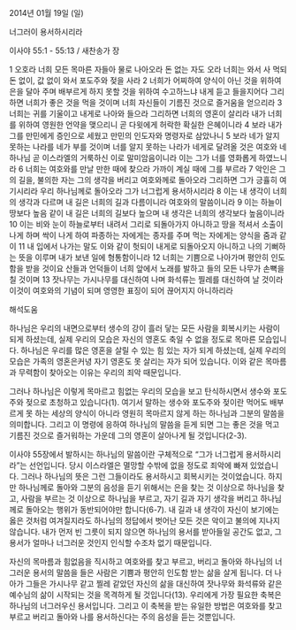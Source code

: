 2014년 01월 19일 (일)

너그러이 용서하시리라



이사야 55:1 - 55:13 / 새찬송가  장


1 오호라 너희 모든 목마른 자들아 물로 나아오라 돈 없는 자도 오라 너희는 와서 사 먹되 돈 없이, 값 없이 와서 포도주와 젖을 사라 2 너희가 어찌하여 양식이 아닌 것을 위하여 은을 달아 주며 배부르게 하지 못할 것을 위하여 수고하느냐 내게 듣고 들을지어다 그리하면 너희가 좋은 것을 먹을 것이며 너희 자신들이 기름진 것으로 즐거움을 얻으리라 3 너희는 귀를 기울이고 내게로 나아와 들으라 그리하면 너희의 영혼이 살리라 내가 너희를 위하여 영원한 언약을 맺으리니 곧 다윗에게 허락한 확실한 은혜이니라 4 보라 내가 그를 만민에게 증인으로 세웠고 만민의 인도자와 명령자로 삼았나니 5 보라 네가 알지 못하는 나라를 네가 부를 것이며 너를 알지 못하는 나라가 네게로 달려올 것은 여호와 네 하나님 곧 이스라엘의 거룩하신 이로 말미암음이니라 이는 그가 너를 영화롭게 하였느니라 6 너희는 여호와를 만날 만한 때에 찾으라 가까이 계실 때에 그를 부르라 7 악인은 그의 길을, 불의한 자는 그의 생각을 버리고 여호와께로 돌아오라 그리하면 그가 긍휼히 여기시리라 우리 하나님께로 돌아오라 그가 너그럽게 용서하시리라 8 이는 내 생각이 너희의 생각과 다르며 내 길은 너희의 길과 다름이니라 여호와의 말씀이니라 9 이는 하늘이 땅보다 높음 같이 내 길은 너희의 길보다 높으며 내 생각은 너희의 생각보다 높음이니라 10 이는 비와 눈이 하늘로부터 내려서 그리로 되돌아가지 아니하고 땅을 적셔서 소출이 나게 하며 싹이 나게 하여 파종하는 자에게는 종자를 주며 먹는 자에게는 양식을 줌과 같이 11 내 입에서 나가는 말도 이와 같이 헛되이 내게로 되돌아오지 아니하고 나의 기뻐하는 뜻을 이루며 내가 보낸 일에 형통함이니라 12 너희는 기쁨으로 나아가며 평안히 인도함을 받을 것이요 산들과 언덕들이 너희 앞에서 노래를 발하고 들의 모든 나무가 손뼉을 칠 것이며 13 잣나무는 가시나무를 대신하여 나며 화석류는 찔레를 대신하여 날 것이라 이것이 여호와의 기념이 되며 영영한 표징이 되어 끊어지지 아니하리라

해석도움





하나님은 우리의 내면으로부터 생수의 강이 흘러 닿는 모든 사람을 회복시키는 사람이 되게 하셨는데, 실제 우리의 모습은 자신의 영혼도 축일 수 없을 정도로 목마른 모습입니다. 하나님은 우리를 많은 영혼을 살릴 수 있는 힘 있는 자가 되게 하셨는데, 실제 우리의 모습은 가족의 영혼은커녕 자기 영혼도 못 살리는 자가 되어 있습니다. 이와 같은 목마름과 무력함이 찾아오는 이유는 우리의 죄악 때문입니다. 

그러나 하나님은 이렇게 목마르고 힘없는 우리의 모습을 보고 탄식하시면서 생수와 포도주와 젖으로 초청하고 있습니다(1). 여기서 말하는 생수와 포도주와 젖이란 먹어도 배부르게 못 하는 세상의 양식이 아니라 영원히 목마르지 않게 하는 하나님과 그분의 말씀을 의미합니다. 그리고 이 명령에 응하여 하나님의 말씀을 듣게 되면 그는 좋은 것을 먹고 기름진 것으로 즐거워하는 가운데 그의 영혼이 살아나게 될 것입니다(2-3).

이사야 55장에서 발하시는 하나님의 말씀이란 구체적으로 “그가 너그럽게 용서하시리라”는 선언입니다. 당시 이스라엘은 멸망할 수밖에 없을 정도로 죄악에 빠져 있었습니다. 그러나 하나님의 뜻은 그런 그들이라도 용서하시고 회복시키는 것이었습니다. 하지만 하나님께로 돌아와 그분의 음성을 듣기 위해서는 은을 찾는 것 이상으로 하나님을 찾고, 사람을 부르는 것 이상으로 하나님을 부르고, 자기 길과 자기 생각을 버리고 하나님께로 돌아오는 행위가 동반되어야만 합니다(6-7). 내 길과 내 생각이  자신이 보기에는 옳은 것처럼 여겨질지라도 하나님의 정답에서 벗어난 모든 것은 악이고 불의에 지나지 않습니다. 내가 먼저 빈 그릇이 되지 않으면 하나님의 용서를 받아들일 공간도 없고, 그 용서가 얼마나 너그러운 것인지 인식할 수조차 없기 때문입니다. 

자신의 목마름과 힘없음을 직시하고 여호와를 찾고 부르고, 버리고 돌아와 하나님의 너그러운 용서의 말씀을 들은 사람은 기쁨과 평안히 인도함 받는 삶을 살게 됩니다. 더 나아가 그들은 가시나무 같고 찔레 같았던 자신의 삶을 대신하여 잣나무와 화석류와 같은 예수님의 삶이 시작되는 것을 목격하게 될 것입니다(13). 우리에게 가장 필요한 축복은 하나님의 너그러우신 용서입니다. 그리고 이 축복을 받는 유일한 방법은 여호와를 찾고 부르고 버리고 돌아와 나를 용서하신다는 주의 음성을 듣는 것뿐입니다.